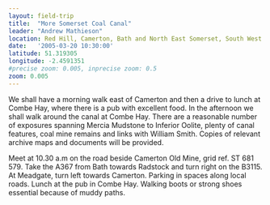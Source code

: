 ```yaml
---
layout: field-trip
title:  "More Somerset Coal Canal"
leader: "Andrew Mathieson"
location: Red Hill, Camerton, Bath and North East Somerset, South West England, England, BA2 0PD
date:   '2005-03-20 10:30:00'
latitude: 51.319305
longitude: -2.4591351
#precise zoom: 0.005, inprecise zoom: 0.5
zoom: 0.005
---
```

We shall have a morning walk east of Camerton and then a drive to lunch at Combe Hay, where there is a pub with excellent food. In the afternoon we shall walk around the canal at Combe Hay. There are a reasonable number of exposures spanning Mercia Mudstone to Inferior Oolite, plenty of canal features, coal mine remains and links with William Smith. Copies of relevant archive maps and documents will be provided.

Meet at 10.30 a.m on the road beside Camerton Old Mine, grid ref. ST 681 579. Take the A367 from Bath towards Radstock and turn right on the B3115. At Meadgate, turn left towards Camerton. Parking in spaces along local roads. Lunch at the pub in Combe Hay. Walking boots or strong shoes essential because of muddy paths.